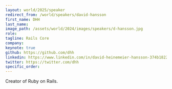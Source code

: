 ```yaml
---
layout: world/2025/speaker
redirect_from: /world/speakers/david-hansson
first_name: DHH
last_name:
image_path: /assets/world/2024/images/speakers/d-hansson.jpg
role:
tagline: Rails Core
company:
keynote: true
github: https://github.com/dhh
linkedin: https://www.linkedin.com/in/david-heinemeier-hansson-374b18221/
twitter: https://twitter.com/dhh
specific_order:
---
```


Creator of Ruby on Rails.
